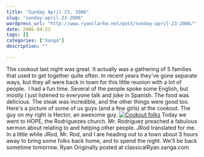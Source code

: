 ```yaml
---
title: "Sunday April 23, 2006"
slug: "sunday-april-23-2006"
wordpress_url: "http://www.ryanclarke.net/post/sunday-april-23-2006/"
date: 2006-04-23
tags: []
categories: ["Xanga"]
description: ""

---
```


The cookout last night was great. It actually was a gathering of 5 families that used to get together quite often. In recent years they've gone separate ways, but they all were back in town for this little reunion with a lot of people.  I had a fun time. Several of the people spoke some English, but mostly I just listened to everyone talk and joke in Spanish. The food was delicious. The steak was incredible, and the other things were good too. Here's a picture of some of us guys (and a few girls) at the cookout. The guy on my right is Hector, an awesome guy.
[![Cookout folks](http://img.photobucket.com/albums/v300/classicalRyan/Mexico/Cookout.jpg)](http://photobucket.com)
Today we went to HOPE, the Rodriguezes church. Mr. Rodriguez preached a fabulous sermon about relating to and helping other people. JRod translated for me.
In a little while JRod, Mr. Rod, and I are heading out to a town about 3 hours away to bring some folks back home, and to spend the night. We'll be back sometime tomorrow.
Ryan
Originally posted at classicalRyan.xanga.com
